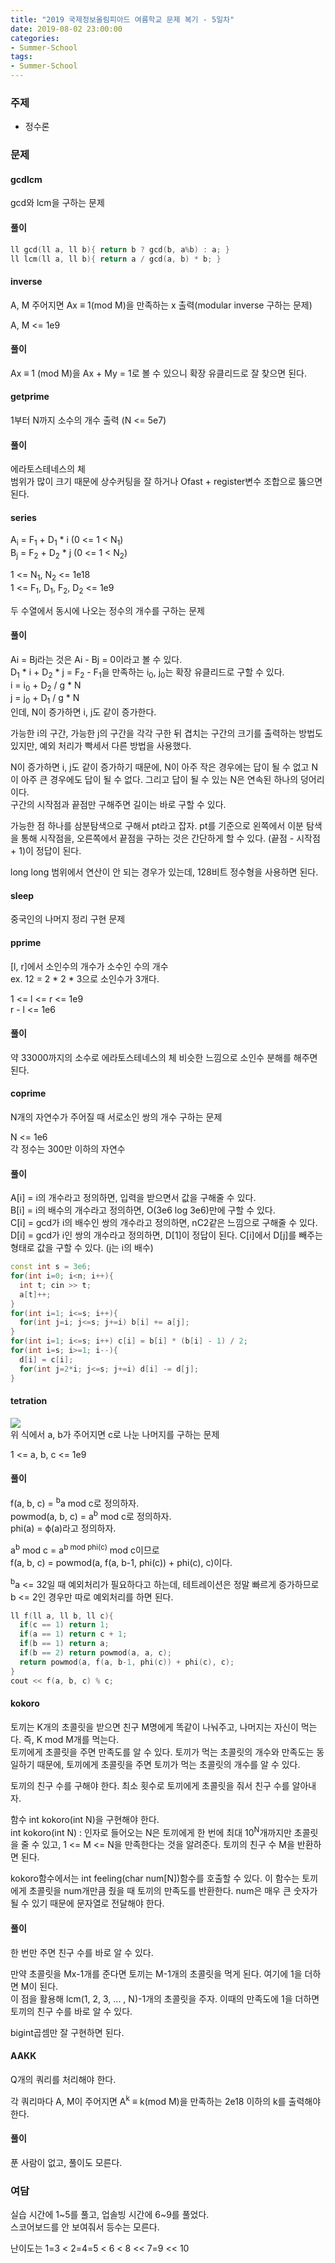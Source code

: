 ```yaml
---
title: "2019 국제정보올림피아드 여름학교 문제 복기 - 5일차"
date: 2019-08-02 23:00:00
categories:
- Summer-School
tags:
- Summer-School
---
```


### 주제
* 정수론

### 문제

#### gcdlcm
gcd와 lcm을 구하는 문제

#### 풀이
```cpp
ll gcd(ll a, ll b){ return b ? gcd(b, a%b) : a; }
ll lcm(ll a, ll b){ return a / gcd(a, b) * b; }
```

#### inverse
A, M 주어지면 Ax ≡ 1(mod M)을 만족하는 x 출력(modular inverse 구하는 문제)

A, M <= 1e9

#### 풀이
Ax ≡ 1 (mod M)을 Ax + My = 1로 볼 수 있으니 확장 유클리드로 잘 찾으면 된다.

#### getprime
1부터 N까지 소수의 개수 출력 (N <= 5e7)

#### 풀이
에라토스테네스의 체<br>
범위가 많이 크기 때문에 상수커팅을 잘 하거나 Ofast + register변수 조합으로 뚫으면 된다.

#### series
A<sub>i</sub> = F<sub>1</sub> + D<sub>1</sub> * i (0 <= 1 < N<sub>1</sub>)<br>
B<sub>j</sub> = F<sub>2</sub> + D<sub>2</sub> * j (0 <= 1 < N<sub>2</sub>)

1 <= N<sub>1</sub>, N<sub>2</sub> <= 1e18<br>
1 <= F<sub>1</sub>, D<sub>1</sub>, F<sub>2</sub>, D<sub>2</sub> <= 1e9

두 수열에서 동시에 나오는 정수의 개수를 구하는 문제

#### 풀이
Ai = Bj라는 것은 Ai - Bj = 0이라고 볼 수 있다.<br>
D<sub>1</sub> * i + D<sub>2</sub> * j = F<sub>2</sub> - F<sub>1</sub>을 만족하는 i<sub>0</sub>, j<sub>0</sub>는 확장 유클리드로 구할 수 있다.<br>
i = i<sub>0</sub> + D<sub>2</sub> / g * N<br>
j = j<sub>0</sub> + D<sub>1</sub> / g * N<br>
인데, N이 증가하면 i, j도 같이 증가한다.

가능한 i의 구간, 가능한 j의 구간을 각각 구한 뒤 겹치는 구간의 크기를 출력하는 방법도 있지만, 예외 처리가 빡세서 다른 방법을 사용했다.

N이 증가하면 i, j도 같이 증가하기 때문에, N이 아주 작은 경우에는 답이 될 수 없고 N이 아주 큰 경우에도 답이 될 수 없다. 그리고 답이 될 수 있는 N은 연속된 하나의 덩어리이다.<bR>
구간의 시작점과 끝점만 구해주면 길이는 바로 구할 수 있다.

가능한 점 하나를 삼분탐색으로 구해서 pt라고 잡자. pt를 기준으로 왼쪽에서 이분 탐색을 통해 시작점을, 오른쪽에서 끝점을 구하는 것은 간단하게 할 수 있다. (끝점 - 시작점 + 1)이 정답이 된다.

long long 범위에서 연산이 안 되는 경우가 있는데, 128비트 정수형을 사용하면 된다.

#### sleep
중국인의 나머지 정리 구현 문제

#### pprime
[l, r]에서 소인수의 개수가 소수인 수의 개수<br>
ex. 12 = 2 * 2 * 3으로 소인수가 3개다.

1 <= l <= r <= 1e9<br>
r - l <= 1e6

#### 풀이
약 33000까지의 소수로 에라토스테네스의 체 비슷한 느낌으로 소인수 분해를 해주면 된다.

#### coprime
N개의 자연수가 주어질 때 서로소인 쌍의 개수 구하는 문제

N <= 1e6<br>
각 정수는 300만 이하의 자연수

#### 풀이
A[i] = i의 개수라고 정의하면, 입력을 받으면서 값을 구해줄 수 있다.<br>
B[i] = i의 배수의 개수라고 정의하면, O(3e6 log 3e6)만에 구할 수 있다.<br>
C[i] = gcd가 i의 배수인 쌍의 개수라고 정의하면, nC2같은 느낌으로 구해줄 수 있다.<Br>
D[i] = gcd가 i인 쌍의 개수라고 정의하면, D[1]이 정답이 된다. C[i]에서 D[j]를 빼주는 형태로 값을 구할 수 있다. (j는 i의 배수)

```cpp
const int s = 3e6;
for(int i=0; i<n; i++){
  int t; cin >> t;
  a[t]++;
}
for(int i=1; i<=s; i++){
  for(int j=i; j<=s; j+=i) b[i] += a[j];
}
for(int i=1; i<=s; i++) c[i] = b[i] * (b[i] - 1) / 2;
for(int i=s; i>=1; i--){
  d[i] = c[i];
  for(int j=2*i; j<=s; j+=i) d[i] -= d[j];
}
```

#### tetration
<img src = "https://i.imgur.com/tLScWyf.png"><br>
위 식에서 a, b가 주어지면 c로 나눈 나머지를 구하는 문제

1 <= a, b, c <= 1e9

#### 풀이
f(a, b, c) = <sup>b</sup>a mod c로 정의하자.<br>
powmod(a, b, c) = a<sup>b</sup> mod c로 정의하자.<br>
phi(a) = ϕ(a)라고 정의하자.

a<sup>b</sup> mod c = a<sup>b mod phi(c)</sup> mod c이므로<br>
f(a, b, c) = powmod(a, f(a, b-1, phi(c)) + phi(c), c)이다.

<sup>b</sup>a <= 32일 때 예외처리가 필요하다고 하는데, 테트레이션은 정말 빠르게 증가하므로 b <= 2인 경우만 따로 예외처리를 하면 된다.

```cpp
ll f(ll a, ll b, ll c){
  if(c == 1) return 1;
  if(a == 1) return c + 1;
  if(b == 1) return a;
  if(b == 2) return powmod(a, a, c);
  return powmod(a, f(a, b-1, phi(c)) + phi(c), c);
}
cout << f(a, b, c) % c;
```

#### kokoro
토끼는 K개의 초콜릿을 받으면 친구 M명에게 똑같이 나눠주고, 나머지는 자신이 먹는다. 즉, K mod M개를 먹는다.<br>
토끼에게 초콜릿을 주면 만족도를 알 수 있다. 토끼가 먹는 초콜릿의 개수와 만족도는 동일하기 때문에, 토끼에게 초콜릿을 주면 토끼가 먹는 초콜릿의 개수를 알 수 있다.

토끼의 친구 수를 구해야 한다. 최소 횟수로 토끼에게 초콜릿을 줘서 친구 수를 알아내자.

함수 int kokoro(int N)을 구현해야 한다.<br>
int kokoro(int N) : 인자로 들어오는 N은 토끼에게 한 번에 최대 10<sup>N</sup>개까지만 초콜릿을 줄 수 있고, 1 <= M <= N을 만족한다는 것을 알려준다. 토끼의 친구 수 M을 반환하면 된다.

kokoro함수에서는 int feeling(char num[N])함수를 호출할 수 있다. 이 함수는 토끼에게 초콜릿을 num개만큼 줬을 때 토끼의 만족도를 반환한다. num은 매우 큰 숫자가 될 수 있기 때문에 문자열로 전달해야 한다.

#### 풀이
한 번만 주면 친구 수를 바로 알 수 있다.

만약 초콜릿을 Mx-1개를 준다면 토끼는 M-1개의 초콜릿을 먹게 된다. 여기에 1을 더하면 M이 된다.<br>
이 점을 활용해 lcm(1, 2, 3, ... , N)-1개의 초콜릿을 주자. 이때의 만족도에 1을 더하면 토끼의 친구 수를 바로 알 수 있다.

bigint곱셈만 잘 구현하면 된다.

#### AAKK
Q개의 쿼리를 처리해야 한다.

각 쿼리마다 A, M이 주어지면 A<sup>k</sup> ≡ k(mod M)을 만족하는 2e18 이하의 k를 출력해야 한다.

#### 풀이
푼 사람이 없고, 풀이도 모른다.

### 여담
실습 시간에 1~5를 풀고, 업솔빙 시간에 6~9를 풀었다.<br>
스코어보드를 안 보여줘서 등수는 모른다.

난이도는 1=3 &lt; 2=4=5 &lt; 6 &lt; 8 &lt;&lt; 7=9 &lt;&lt; 10
